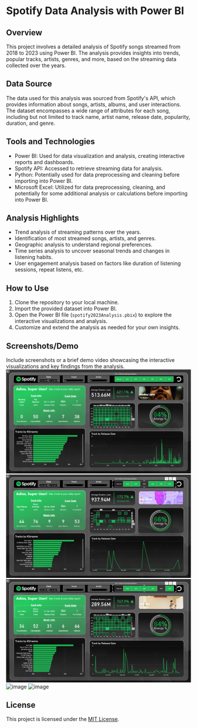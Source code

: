 # Spotify Data Analysis with Power BI

## Overview
This project involves a detailed analysis of Spotify songs streamed from 2018 to 2023 using Power BI. The analysis provides insights into trends, popular tracks, artists, genres, and more, based on the streaming data collected over the years.

## Data Source
The data used for this analysis was sourced from Spotify's API, which provides information about songs, artists, albums, and user interactions. The dataset encompasses a wide range of attributes for each song, including but not limited to track name, artist name, release date, popularity, duration, and genre.

## Tools and Technologies
- Power BI: Used for data visualization and analysis, creating interactive reports and dashboards.
- Spotify API: Accessed to retrieve streaming data for analysis.
- Python: Potentially used for data preprocessing and cleaning before importing into Power BI.
- Microsoft Excel: Utilized for data preprocessing, cleaning, and potentially for some additional analysis or calculations before importing into Power BI.

## Analysis Highlights
- Trend analysis of streaming patterns over the years.
- Identification of most streamed songs, artists, and genres.
- Geographic analysis to understand regional preferences.
- Time series analysis to uncover seasonal trends and changes in listening habits.
- User engagement analysis based on factors like duration of listening sessions, repeat listens, etc.

## How to Use
1. Clone the repository to your local machine.
2. Import the provided dataset into Power BI.
3. Open the Power BI file (`spotify2023Analysis.pbix`) to explore the interactive visualizations and analysis.
4. Customize and extend the analysis as needed for your own insights.

## Screenshots/Demo
Include screenshots or a brief demo video showcasing the interactive visualizations and key findings from the analysis.
![image](1.png)
![image](2.png)
![image](3.png)
![image](4.pngG)
![image](screenrecord.gif)



## License
This project is licensed under the [MIT License](LICENSE).
